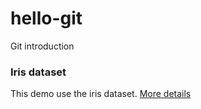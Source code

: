 # hello-git

Git introduction
### Iris dataset

This demo use the iris dataset. [More details](https://en.wikipedia.org/wiki/Iris_flower_data_set)


